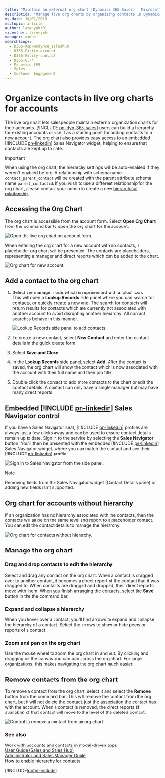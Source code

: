 ```yaml
---
title: "Maintain an external org chart (Dynamics 365 Sales) | Microsoft Docs"
description: "Manage live org charts by organizing contacts in Dynamics 365 Sales."
ms.date: 10/01/2019
ms.topic: article
author: lavanyakr01
ms.author: lavanyakr
manager: annbe
searchScope: 
  - D365-App-msdynce_saleshub
  - D365-Entity-account
  - D365-Entity-contact
  - D365-UI-*
  - Dynamics 365
  - Sales
  - Customer Engagement
---
```


# Organize contacts in live org charts for accounts

The live org chart lets salespeople maintain external organization charts for their accounts. [!INCLUDE [pn-dyn-365-sales](../includes/pn-dyn-365-sales.md)] users can build a hierarchy for existing accounts or use it as a starting point for adding contacts to a new account. The org chart also provides easy access to an embedded [!INCLUDE [pn-linkedin](../includes/pn-linkedin.md)] Sales Navigator widget, helping to ensure that contacts are kept up to date.

> [!IMPORTANT]
> When using the org chart, the hierarchy settings will be auto-enabled if they weren't enabled before. A relationship with schema name `contact_parent_contact` will be created with the parent attribute schema name `parent_contactid`. If you wish to use a different relationship for the org chart, please contact your admin to create a new [hierarchical relationship](/archive/blogs/lystavlen/how-to-enable-hierarchy-to-contacts-in-dynamics-crm-2015).

## Accessing the Org Chart

The org chart is accessible from the account form. Select **Open Org Chart** from the command bar to open the org chart for the account.
 
![Open the live org chart on account form.](media/org-chart-open-control.png)

When entering the org chart for a new account with no contacts, a placeholder org chart will be presented. The contacts are placeholders, representing a manager and direct reports which can be added to the chart.

![Org chart for new account.](media/org-chart-new-account.png)

## Add a contact to the org chart

1. Select the manager node which is represented with a ‘plus’ icon.   
This will open a **Lookup Records** side panel where you can search for contacts, or quickly create a new one. The search for contacts will return results for contacts which are currently not associated with another account to avoid disrupting another hierarchy. All contact searches behave in this manner.

   ![Lookup Records side panel to add contacts.](media/org-chart-lookup-records.png)
 
2. To create a new contact, select **New Contact** and enter the contact details in the quick create form.

3. Select **Save and Close**.

4. In the **Lookup Records** side panel, select **Add**. After the contact is saved, the org chart will show the contact which is now associated with the account with their full name and their job title.

5. Double-click the contact to add more contacts to the chart or edit the contact details. A contact can only have a single manager but may have many direct reports. 
 
## Embedded [!INCLUDE [pn-linkedin](../includes/pn-linkedin.md)] Sales Navigator control

If you have a Sales Navigator seat, [!INCLUDE [pn-linkedin](../includes/pn-linkedin.md)] profiles are always just a few clicks away and can be used to ensure contact details remain up to date. Sign in to the service by selecting the **Sales Navigator** button. You’ll then be presented with the embedded [!INCLUDE [pn-linkedin](../includes/pn-linkedin.md)] Sales Navigator widget, where you can match the contact and see their [!INCLUDE [pn-linkedin](../includes/pn-linkedin.md)] profile.

![Sign in to Sales Navigator from the side panel.](media/org-chart-sales-navigator-control.png)

> [!NOTE]
> Removing fields from the Sales Navigator widget (Contact Details pane) or adding new fields isn't supported.

## Org chart for accounts without hierarchy

If an organization has no hierarchy associated with the contacts, then the contacts will all be on the same level and report to a placeholder contact. You can edit the contact details to manage the hierarchy.

![Org chart for contacts without hierarchy.](media/org-chart-no-hierachy.png)
 
## Manage the org chart

### Drag and drop contacts to edit the hierarchy

Select and drag any contact on the org chart. When a contact is dragged over to another contact, it becomes a direct report of the contact that it was dragged to. When contacts are dragged and dropped, their direct reports move with them. When you finish arranging the contacts, select the **Save** button in the the command bar.
 
### Expand and collapse a hierarchy

When you hover over a contact, you'll find arrows to expand and collapse the hierarchy of a contact. Select the arrows to show or hide peers or reports of a contact.
 
### Zoom and pan on the org chart

Use the mouse wheel to zoom the org chart in and out. By clicking and dragging on the canvas you can pan across the org chart. For larger organizations, this makes navigating the org chart much easier.

## Remove contacts from the org chart

To remove a contact from the org chart, select it and select the **Remove** button from the command bar. This will remove the contact from the org chart, but it will not delete the contact, just the association the contact has with the account.
When a contact is removed, the direct reports (if available) of that contact will move to the level of the deleted contact.
 
![Control to remove a contact from an org chart.](media/org-chart-remove-contact.png)

### See also
[Work with accounts and contacts in model-driven apps](../customerengagement/on-premises/basics/accounts-contacts.md)    
[User Guide (Sales and Sales Hub)](user-guide.md)    
[Administrator and Sales Manager Guide](admin-guide.md)    
[How to enable hierarchy for contacts](/archive/blogs/lystavlen/how-to-enable-hierarchy-to-contacts-in-dynamics-crm-2015)


[!INCLUDE[footer-include](../includes/footer-banner.md)]
